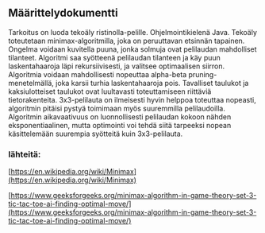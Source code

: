 ## Määrittelydokumentti

Tarkoitus on luoda tekoäly ristinolla-pelille. Ohjelmointikielenä Java. Tekoäly toteutetaan minimax-algoritmilla, joka on peruuttavan etsinnän tapainen. Ongelma voidaan kuvitella puuna, jonka solmuja ovat pelilaudan mahdolliset tilanteet. Algoritmi saa syötteenä pelilaudan tilanteen ja käy puun laskentahaaroja läpi rekursiivisesti, ja valitsee optimaalisen siirron. Algoritmia voidaan mahdollisesti nopeuttaa alpha-beta pruning-menetelmällä, joka karsii turhia laskentahaaroja pois. Tavalliset taulukot ja kaksiulotteiset taulukot ovat luultavasti toteuttamiseen riittäviä tietorakenteita. 3x3-pelilauta on ilmeisesti hyvin helppoa toteuttaa nopeasti, algoritmin pitäisi pystyä toimimaan myös suuremmilla pelilaudoilla. Algoritmin aikavaativuus on luonnollisesti pelilaudan kokoon nähden eksponentiaalinen, mutta optimointi voi tehdä siitä tarpeeksi nopean käsittelemään suurempia syötteitä kuin 3x3-pelilauta.

### lähteitä:
[https://en.wikipedia.org/wiki/Minimax](https://en.wikipedia.org/wiki/Minimax)

[https://www.geeksforgeeks.org/minimax-algorithm-in-game-theory-set-3-tic-tac-toe-ai-finding-optimal-move/](https://www.geeksforgeeks.org/minimax-algorithm-in-game-theory-set-3-tic-tac-toe-ai-finding-optimal-move/)
